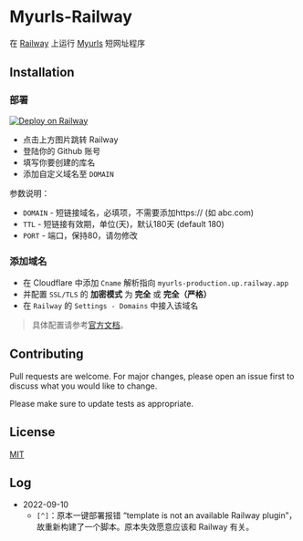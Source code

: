 # Myurls-Railway

在 [Railway](https://railway.app/) 上运行 [Myurls](https://github.com/CareyWang/MyUrls) 短网址程序

## Installation

### 部署

[![Deploy on Railway](https://railway.app/button.svg)](https://railway.app/new/template/rNhsEU?referralCode=MikuFun)

- 点击上方图片跳转 Railway
- 登陆你的 Github 账号
- 填写你要创建的库名  
- 添加自定义域名至 `DOMAIN` 

参数说明：

- `DOMAIN` - 短链接域名，必填项，不需要添加https:// (如 abc.com)
- `TTL` - 短链接有效期，单位(天)，默认180天 (default 180)
- `PORT` - 端口，保持80，请勿修改

### 添加域名

- 在 Cloudflare 中添加 `Cname` 解析指向 `myurls-production.up.railway.app`
- 并配置 `SSL/TLS` 的 **加密模式** 为 **完全** 或 **完全（严格）**
- 在 `Railway` 的 `Settings - Domains` 中接入该域名
> 具体配置请参考[官方文档](https://docs.railway.app/deploy/exposing-your-app#lets-encrypt-ssl-certificates)。

## Contributing
Pull requests are welcome. For major changes, please open an issue first to discuss what you would like to change.

Please make sure to update tests as appropriate.

## License
[MIT](https://choosealicense.com/licenses/mit/)

## Log
- 2022-09-10
    - `[^]`：原本一键部署报错 “template is not an available Railway plugin”，故重新构建了一个脚本。原本失效愿意应该和 Railway 有关。